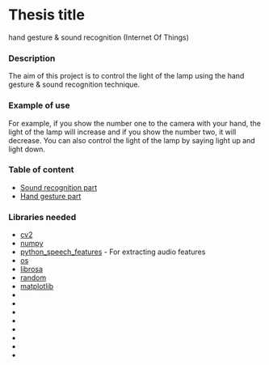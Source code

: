 # Thesis title
hand gesture & sound recognition (Internet Of Things)
### Description
The aim of this project is to control the light of the lamp using the hand gesture & sound recognition technique.
### Example of use
For example, if you show the number one to the camera with your hand, the light of the lamp will increase and if you show the number two, it will decrease.
You can also control the light of the lamp by saying light up and light down.
### Table of content
* [Sound recognition part](#sound-recognition-part)
* [Hand gesture part](#hand-gesture-part)
### Libraries needed
* [cv2](#cv2)
* [numpy](#numpy)
* [python_speech_features](#python_speech_features) - For extracting audio features
* [os](#os)
* [librosa](#librosa)
* [random](#random)
* [matplotlib](#matplotlib)
* [](#)
* [](#)
* [](#)
* [](#)
* [](#)
* [](#)
* [](#)
* [](#)
